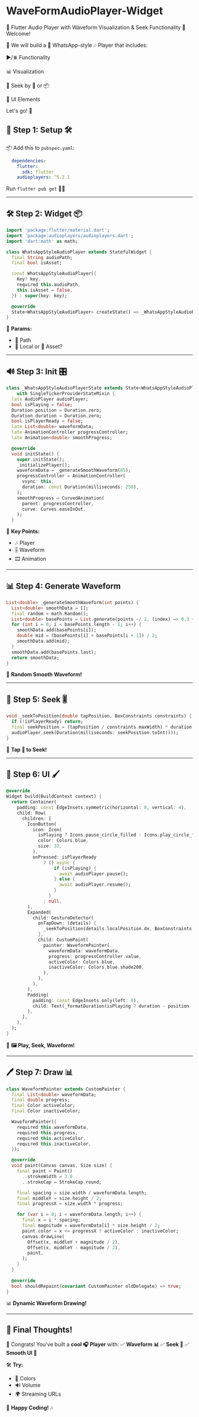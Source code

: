 # WaveFormAudioPlayer-Widget
🎵 Flutter Audio Player with Waveform Visualization &amp; Seek Functionality
👋 Welcome!

🚀 We will build a 📱 WhatsApp-style 🎶 Player that includes:

▶️/⏸️ Functionality

📊 Visualization

🔄 Seek by 📍 or 📦

🎨 UI Elements

Let's go! 🏁


## **🔧 Step 1: Setup 🛠️**
📦 Add this to `pubspec.yaml`:
```yaml
  dependencies:
    flutter:
      sdk: flutter
    audioplayers: ^5.2.1
```
Run `flutter pub get` 🏃‍♂️

---

## **🛠️ Step 2: Widget 📦**
```dart
import 'package:flutter/material.dart';
import 'package:audioplayers/audioplayers.dart';
import 'dart:math' as math;

class WhatsAppStyleAudioPlayer extends StatefulWidget {
  final String audioPath;
  final bool isAsset;

  const WhatsAppStyleAudioPlayer({
    Key? key,
    required this.audioPath,
    this.isAsset = false,
  }) : super(key: key);

  @override
  State<WhatsAppStyleAudioPlayer> createState() => _WhatsAppStyleAudioPlayerState();
}
```
📌 **Params:**
- 🎵 Path
- 📂 Local or 📁 Asset?

---

## **🔊 Step 3: Init 🎛️**
```dart
class _WhatsAppStyleAudioPlayerState extends State<WhatsAppStyleAudioPlayer>
    with SingleTickerProviderStateMixin {
  late AudioPlayer audioPlayer;
  bool isPlaying = false;
  Duration position = Duration.zero;
  Duration duration = Duration.zero;
  bool isPlayerReady = false;
  late List<double> waveformData;
  late AnimationController progressController;
  late Animation<double> smoothProgress;

  @override
  void initState() {
    super.initState();
    _initializePlayer();
    waveformData = _generateSmoothWaveform(85);
    progressController = AnimationController(
      vsync: this,
      duration: const Duration(milliseconds: 250),
    );
    smoothProgress = CurvedAnimation(
      parent: progressController,
      curve: Curves.easeInOut,
    );
  }
```
📌 **Key Points:**
- 🎶 Player
- 🎚️ Waveform
- 🎞️ Animation

---

## **📊 Step 4: Generate Waveform**
```dart
List<double> _generateSmoothWaveform(int points) {
  List<double> smoothData = [];
  final random = math.Random();
  List<double> basePoints = List.generate(points ~/ 2, (index) => 0.3 + random.nextDouble() * 0.4);
  for (int i = 0; i < basePoints.length - 1; i++) {
    smoothData.add(basePoints[i]);
    double mid = (basePoints[i] + basePoints[i + 1]) / 2;
    smoothData.add(mid);
  }
  smoothData.add(basePoints.last);
  return smoothData;
}
```
🎨 **Random Smooth Waveform!**

---

## **🎯 Step 5: Seek 🎚️**
```dart
void _seekToPosition(double tapPosition, BoxConstraints constraints) {
  if (!isPlayerReady) return;
  final seekPosition = (tapPosition / constraints.maxWidth) * duration.inMilliseconds;
  audioPlayer.seek(Duration(milliseconds: seekPosition.toInt()));
}
```
📌 **Tap 📍 to Seek!**

---

## **🎨 Step 6: UI 🖌️**
```dart
@override
Widget build(BuildContext context) {
  return Container(
    padding: const EdgeInsets.symmetric(horizontal: 8, vertical: 4),
    child: Row(
      children: [
        IconButton(
          icon: Icon(
            isPlaying ? Icons.pause_circle_filled : Icons.play_circle_filled,
            color: Colors.blue,
            size: 32,
          ),
          onPressed: isPlayerReady
              ? () async {
                  if (isPlaying) {
                    await audioPlayer.pause();
                  } else {
                    await audioPlayer.resume();
                  }
                }
              : null,
        ),
        Expanded(
          child: GestureDetector(
            onTapDown: (details) {
              _seekToPosition(details.localPosition.dx, BoxConstraints.tight(Size(300, 50)));
            },
            child: CustomPaint(
              painter: WaveformPainter(
                waveformData: waveformData,
                progress: progressController.value,
                activeColor: Colors.blue,
                inactiveColor: Colors.blue.shade200,
              ),
            ),
          ),
        ),
        Padding(
          padding: const EdgeInsets.only(left: 8),
          child: Text(_formatDuration(isPlaying ? duration - position : duration)),
        ),
      ],
    ),
  );
}
```
📌 **🖼️ Play, Seek, Waveform!**

---

## **🖊️ Step 7: Draw 📊**
```dart
class WaveformPainter extends CustomPainter {
  final List<double> waveformData;
  final double progress;
  final Color activeColor;
  final Color inactiveColor;

  WaveformPainter({
    required this.waveformData,
    required this.progress,
    required this.activeColor,
    required this.inactiveColor,
  });

  @override
  void paint(Canvas canvas, Size size) {
    final paint = Paint()
      ..strokeWidth = 3.0
      ..strokeCap = StrokeCap.round;

    final spacing = size.width / waveformData.length;
    final middleY = size.height / 2;
    final progressX = size.width * progress;

    for (var i = 0; i < waveformData.length; i++) {
      final x = i * spacing;
      final magnitude = waveformData[i] * size.height / 2;
      paint.color = x <= progressX ? activeColor : inactiveColor;
      canvas.drawLine(
        Offset(x, middleY + magnitude / 2),
        Offset(x, middleY - magnitude / 2),
        paint,
      );
    }
  }
  
  @override
  bool shouldRepaint(covariant CustomPainter oldDelegate) => true;
}
```
📊 **Dynamic Waveform Drawing!**

---

## **🎉 Final Thoughts!**
🎵 Congrats! You've built a **cool 🎧 Player** with:
✅ **Waveform 📊**
✅ **Seek 📍**
✅ **Smooth UI 🎨**

🛠️ **Try:**
- 🎨 Colors
- 🔊 Volume
- 🌍 Streaming URLs

🚀 **Happy Coding!** 🎶

